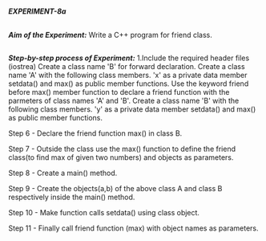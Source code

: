#
**_EXPERIMENT-8a_**
##
**_Aim of the Experiment:_**
Write a C++ program for friend class.

##
**_Step-by-step process of Experiment:_**
1.Include the required header files (iostrea)
Create a class name 'B' for forward declaration.
Create a class name 'A' with the following class members.
'x' as a private data member
setdata() and max() as public member functions.
Use the keyword friend before max() member function to declare a friend function with the parmeters of class names 'A' and 'B'.
Create a class name 'B' with the following class members.
'y' as a private data member
setdata() and max() as public member functions.

Step 6 - Declare the friend function max() in class B.

Step 7 - Outside the class use the max() function to define the friend class(to find max of given two numbers) and objects as parameters.

Step 8 - Create a main() method.

Step 9 - Create the objects(a,b) of the above class A  and class B respectively inside the main() method.

Step 10 - Make function calls setdata() using class object.

Step 11 - Finally call friend function (max) with object names as parameters.
